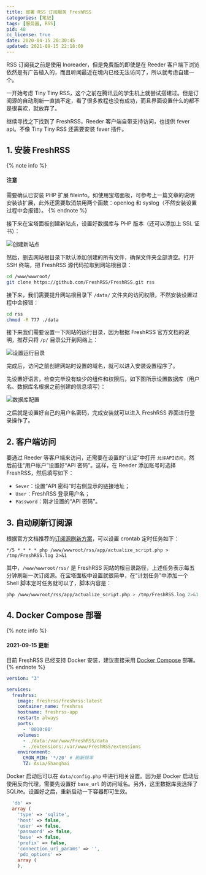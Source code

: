 ```yaml
---
title: 部署 RSS 订阅服务 FreshRSS
categories: [笔记]
tags: [服务器, RSS]
pid: 48
cc_license: true
date: 2020-04-15 20:30:45
updated: 2021-09-15 22:18:00
---
```


RSS 订阅我之前是使用 Inoreader，但是免费版的即使是在 Reeder 客户端下浏览依然是有广告植入的，而且听闻最近在境内已经无法访问了，所以就考虑自建一个。

一开始考虑 Tiny Tiny RSS，这个之前在腾讯云的学生机上就尝试搭建过。但是订阅源的自动刷新一直搞不定，看了很多教程也没有成功，而且界面设置什么的都不是很喜欢，就放弃了。

继续寻找之下找到了 FreshRSS，Reeder 客户端自带支持访问，也提供 fever api。不像 Tiny Tiny RSS 还需要安装 fever 插件。
<!--more-->

## 1. 安装 FreshRSS

{% note info %}
#### 注意
需要确认已安装 PHP 扩展 fileinfo。如使用宝塔面板，可参考上一篇文章的说明安装该扩展，此外还需要取消禁用两个函数：openlog 和 syslog（不然安装设置过程中会报错）。
{% endnote %}

接下来在宝塔面板创建新站点，设置好数据库与 PHP 版本（还可以添加上 SSL 证书）：

![创建新站点](https://cdn.pinlyu.com/posts/2020/48-create_site.webp#500x)

然后，删去网站根目录下默认添加创建的所有文件，确保文件夹全部清空。打开 SSH 终端，把 FreshRSS 源代码拉取到网站根目录：

```bash
cd /www/wwwroot/
git clone https://github.com/FreshRSS/FreshRSS.git rss
```

接下来，我们需要提升网站根目录下 `/data/` 文件夹的访问权限，不然安装设置过程中会报错：

```bash
cd rss
chmod -R 777 ./data
```

接下来我们需要设置一下网站的运行目录，因为根据 FreshRSS 官方文档的说明，推荐只将 `/p/` 目录公开到网络上：

![设置运行目录](https://cdn.pinlyu.com/posts/2020/48-site_path.webp#500x)

完成后，访问之前创建网站时设置的域名，就可以进入安装设置程序了。

先设置好语言，检查完毕没有缺少的组件和权限后，如下图所示设置数据库（用户名、数据库名根据之前创建的信息填写）：

![数据库配置](https://cdn.pinlyu.com/posts/2020/48-db_settings.webp#400x)

之后就是设置好自己的用户名密码，完成安装就可以进入 FreshRSS 界面进行登录操作了。

## 2. 客户端访问

要通过 Reeder 等客户端来访问，还需要在设置的“认证”中打开 `允许API访问`，然后前往“用户帐户”设置好“API 密码”。这样，在 Reeder 添加账号时选择 FreshRSS，然后填写如下：

- `Sever`：设置“API 密码”时右侧显示的链接地址；
- `User`：FreshRSS 登录用户名；
- `Password`：刚才设置的“API 密码”。

## 3. 自动刷新订阅源

根据官方文档推荐的[订阅源刷新方案](https://freshrss.github.io/FreshRSS/en/users/03_Main_view.html#refreshing-feeds)，可以设置 crontab 定时任务如下：

```cron
*/5 * * * * php /www/wwwroot/rss/app/actualize_script.php > /tmp/FreshRSS.log 2>&1
```

其中，`/www/wwwroot/rss/` 是 FreshRSS 网站的根目录路径，上述任务表示每五分钟刷新一次订阅源。在宝塔面板中设置就很简单，在“计划任务”中添加一个 Shell 脚本定时任务就可以了，脚本内容是：

```bash
php /www/wwwroot/rss/app/actualize_script.php > /tmp/FreshRSS.log 2>&1
```

## 4. Docker Compose 部署

{% note info %}
#### 2021-09-15 更新
目前 FreshRSS 已经支持 Docker 安装，建议直接采用 [Docker Compose](https://github.com/FreshRSS/FreshRSS/blob/edge/Docker/docker-compose.yml) 部署。
{% endnote %}

```yaml
version: "3"

services:
  freshrss:
    image: freshrss/freshrss:latest
    container_name: freshrss
    hostname: freshrss-app
    restart: always
    ports:
      - '8010:80'
    volumes:
      - ./data:/var/www/FreshRSS/data
      - ./extensions:/var/www/FreshRSS/extensions
    environment:
      CRON_MIN: '*/20' # 刷新频率
      TZ: Asia/Shanghai
```

Docker 启动后可以在 `data/config.php` 中进行相关设置。因为是 Docker 启动后使用反向代理，需要先设置好 `base_url` 的访问域名。另外，这里数据库我选择了 SQLite。设置好之后，重新启动一下容器即可生效。

```php
  'db' => 
  array (
    'type' => 'sqlite',
    'host' => false,
    'user' => false,
    'password' => false,
    'base' => false,
    'prefix' => false,
    'connection_uri_params' => '',
    'pdo_options' => 
    array (
    ),
```